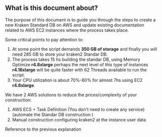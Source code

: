 ## What is this document about?
The purpose of this document is to guide you through the steps to create a new Kraken Standard DB on AWS and update existing documentation related to AWS EC2 instances where the process takes place.

Some critical points to pay attention to:
1. At some point the script demands **350 GB of storage** and finally you will need 285 GB to store your kraken2 Standar DB.
2. The process takes 15 hs building the standar DB, using Memory Optimize **r4.8xlarge** perhaps the next level of this type of instances **r4.16xlarge** will be quite faster with 62 Threads available to run the script.
3. Your CPU utilization is about 70%-80% for almost 7hs using EC2 **r4.8xlarge**.

We have 2 AWS solutions to reduce the prices/complexity of your construction:
1. AWS ECS + Task Definition (You don't need to create any service) (automate the Standar DB construction )
2. Manual construction configuring kraken2 at the instance user data

Reference to the previous explanation 
